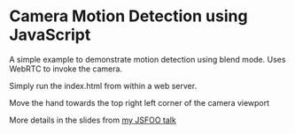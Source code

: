 # Camera Motion Detection using JavaScript

A simple example to demonstrate motion detection using blend mode. 
Uses WebRTC to invoke the camera.

Simply run the index.html from within a web server.

Move the hand towards the top right left corner of the camera viewport

More details in the slides from [my JSFOO talk](http://www.slideshare.net/vincirufus/gesture-based-interactions-in-javascript)